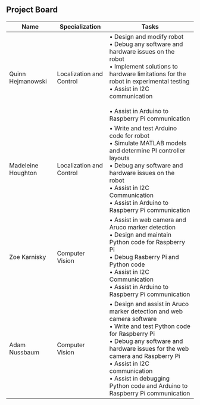 ## Project Board
<table class="tg">
<thead>
  <tr>
    <th class="tg-0lax">Name</th>
    <th class="tg-0lax">Specialization</th>
    <th class="tg-0lax">Tasks</th>
  </tr>
</thead>
<tbody>
  <tr>
    <td class="tg-0lax">Quinn Hejmanowski</td>
    <td class="tg-0lax">Localization and Control</td>
    <td class="tg-0lax">• Design and modify robot<br>• Debug any software and hardware issues on the robot<br>• Implement solutions to hardware limitations for the robot in experimental testing<br>• Assist in I2C communication<br><br>• Assist in Arduino to Raspberry Pi communication</td>
  </tr>
  <tr>
    <td class="tg-0lax">Madeleine Houghton</td>
    <td class="tg-0lax">Localization and Control</td>
    <td class="tg-0lax">• Write and test Arduino code for robot<br>• Simulate MATLAB models and determine PI controller layouts<br>• Debug any software and hardware issues on the robot<br>• Assist in I2C Communication<br>• Assist in Arduino to Raspberry Pi communication<br></td>
  </tr>
  <tr>
    <td class="tg-0lax">Zoe Karnisky</td>
    <td class="tg-0lax">Computer Vision</td>
    <td class="tg-0lax">• Assist in web camera and Aruco marker detection <br>• Design and maintain Python code for Raspberry Pi<br>• Debug Rasberry Pi and Python code<br>• Assist in I2C Communication<br>• Assist in Arduino to Raspberry Pi communication<br></td>
  </tr>
  <tr>
    <td class="tg-0lax">Adam Nussbaum</td>
    <td class="tg-0lax">Computer Vision</td>
    <td class="tg-0lax">• Design and assist in Aruco marker detection and web camera software<br>• Write and test Python code for Raspberry Pi<br>• Debug any software and hardware issues for the web camera and Raspberry Pi<br>• Assist in I2C communication<br>• Assist in debugging Python code and Arduino to Raspberry Pi communication<br></td>
  </tr>
</tbody>
</table><br>
